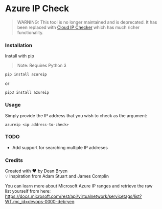 # Azure IP Check

>WARNING: This tool is no longer maintained and is deprecated. It has been replaced with [Cloud IP Checker](https://github.com/deanobalino/cloudipchecker) which has much richer functionality.

### Installation

Install with pip

> Note: Requires Python 3

`pip install azureip`

or

`pip3 install azureip`

### Usage

Simply provide the IP address that you wish to check as the argument:

`azureip <ip address-to-check>`

### TODO

- Add support for searching multiple IP addreses

### Credits

Created with ❤️ by Dean Bryen  
💡 Inspiration from Adam Stuart and James Complin

You can learn more about Microsoft Azure IP ranges and retrieve the raw list yourself from here: https://docs.microsoft.com/rest/api/virtualnetwork/servicetags/list?WT.mc_id=devops-0000-debryen
